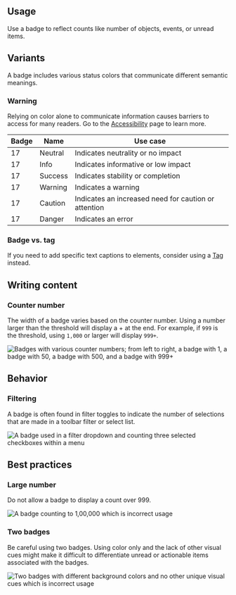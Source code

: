 ## Usage 
Use a badge to reflect counts like number of objects, events, or unread items.

## Variants

A badge includes various status colors that communicate different semantic 
meanings.

<rh-alert state="warning">
  <h3 slot="header">Warning</h3>
  <p>Relying on color alone to communicate information causes barriers to access 
  for many readers. Go to the <a href="../accessibility/">Accessibility</a> page to learn more.</p>
</rh-alert>

<rh-table>
  <table>
    <thead>
      <tr>
        <th scope="col" data-label="Badge">Badge</th>
        <th scope="col" data-label="Name">Name</th>
        <th scope="col" data-label="Use case">Use case</th>
      </tr>
    </thead>
    <tbody>
      <tr>
        <td data-label="Badge"><rh-badge>17<rh-badge></td>
        <td data-label="Name">Neutral</td>
        <td data-label="Use case">Indicates neutrality or no impact</td>
      </tr>
      <tr>
        <td data-label="Badge"><rh-badge state="info">17<rh-badge></td>
        <td data-label="Name">Info</td>
        <td data-label="Use case">Indicates informative or low impact</td>
      </tr>
      <tr>
        <td data-label="Badge"><rh-badge state="success">17<rh-badge></td>
        <td data-label="Name">Success</td>
        <td data-label="Use case">Indicates stability or completion</td>
      </tr>
      <tr>
        <td data-label="Badge"><rh-badge state="warning">17<rh-badge></td>
        <td data-label="Name">Warning</td>
        <td data-label="Use case">Indicates a warning</td>
      </tr>
      <tr>
        <td data-label="Badge"><rh-badge state="caution">17<rh-badge></td>
        <td data-label="Name">Caution</td>
        <td data-label="Use case">Indicates an increased need for caution or attention</td>
      </tr>
      <tr>
        <td data-label="Badge"><rh-badge state="danger">17<rh-badge></td>
        <td data-label="Name">Danger</td>
        <td data-label="Use case">Indicates an error</td>
      </tr>
    </tbody>
  </table>
</rh-table>

### Badge vs. tag

If you need to add specific text captions to elements, consider using a 
[Tag](/elements/tag) instead.

## Writing content

### Counter number

The width of a badge varies based on the counter number. Using a number larger 
than the threshold will display a + at the end. For example, if `999` is the 
threshold, using `1,000` or larger will display `999+`.

<uxdot-example width-adjustment="198px">
  <img src="../badge-counter-number.svg" alt="Badges with various counter numbers; from left to right, a badge with 1, a badge with 50, a badge with 500, and a badge with 999+">
</uxdot-example>


## Behavior

### Filtering
A badge is often found in filter toggles to indicate the number of selections 
that are made in a toolbar filter or select list.

<uxdot-example width-adjustment="336px">
  <img src="../badge-filtering.png" alt="A badge used in a filter dropdown and counting three selected checkboxes within a menu">
</uxdot-example>

## Best practices

### Large number

Do not allow a badge to display a count over 999.

<uxdot-example danger width-adjustment="74px">
  <img src="../badge-best-practice-large-number-dont.svg" alt="A badge counting to 1,00,000 which is incorrect usage">
</uxdot-example>

### Two badges

Be careful using two badges. Using color only and the lack of other visual cues 
might make it difficult to differentiate unread or actionable items associated 
with the badges.

<uxdot-example danger width-adjustment="85px">
  <img src="../badge-best-practice-two-badges-dont.svg" alt="Two badges with different background colors and no other unique visual cues which is incorrect usage">
</uxdot-example>

